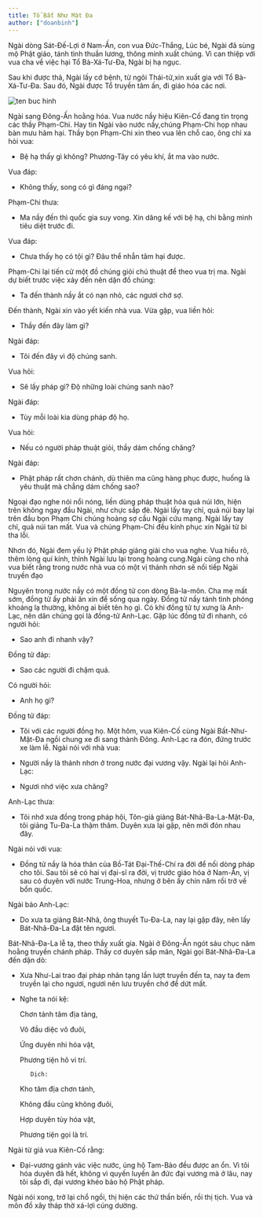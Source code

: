 ```yaml
---
title: Tổ Bất Như Mật Đa
author: ["doanbinh"]
---
```


Ngài dòng Sát-Đế-Lợi ở Nam-Ấn, con vua Đức-Thắng, Lúc bé, Ngài đã sùng mộ Phật giáo, tánh tình thuần lương, thông minh xuất chúng. Vì can thiệp với vua cha về việc hại Tổ Bà-Xá-Tư-Đa, Ngài bị hạ ngục.

Sau khi được thả, Ngài lấy cớ bệnh, từ ngôi Thái-tử,xin xuất gia với Tổ Bà-Xá-Tư-Đa. Sau đó, Ngài được Tổ truyền tâm ấn, đi giáo hóa các nơi.

![ten buc hinh](http://thegioiphatgiao.org/wp-content/uploads/2017/05/Punyamitra.jpg "ten buc hinh")

Ngài sang Đông-Ấn hoằng hóa. Vua nước nầy hiệu Kiên-Cố đang tin trọng các thầy Phạm-Chi. Hay tin Ngài vào nước nầy,chúng Phạm-Chi họp nhau bàn mưu hãm hại. Thầy bọn Phạm-Chi xin theo vua lên chỗ cao, ông chỉ xa hỏi vua:

- Bệ hạ thấy gì không? Phương-Tây có yêu khí, ắt ma vào nước.

Vua đáp:

- Không thấy, song có gì đáng ngại?

Phạm-Chi thưa:

- Ma nầy đến thì quốc gia suy vong. Xin dâng kế với bệ hạ, chi bằng mình tiêu diệt trước đi.

Vua đáp:

- Chưa thấy họ có tội gì? Đâu thể nhẫn tâm hại được.

Phạm-Chi lại tiến cử một đồ chúng giỏi chú thuật để theo vua trị ma. Ngài dự biết trước việc xảy đến nên dặn đồ chúng:

- Ta đến thành nầy ắt có nạn nhỏ, các ngươi chớ sợ.

Đến thành, Ngài xin vào yết kiến nhà vua. Vừa gặp, vua liền hỏi:

- Thầy đến đây làm gì?

Ngài đáp:

- Tôi đến đây vì độ chúng sanh.

Vua hỏi:

- Sẽ lấy pháp gì? Độ những loài chúng sanh nào?

Ngài đáp:

- Tùy mỗi loài kia dùng pháp độ họ.

Vua hỏi:

- Nếu có người pháp thuật giỏi, thầy dám chống chăng?

Ngài đáp:

- Phật pháp rất chơn chánh, dù thiên ma cũng hàng phục được, huống là yêu thuật mà chẳng dám chống sao?

Ngoại đạo nghe nói nổi nóng, liền dùng pháp thuật hóa quả núi lớn, hiện trên không ngay đầu Ngài, như chực sắp đè. Ngài lấy tay chỉ, quả núi bay lại trên đầu bọn Phạm Chi chúng hoảng sợ cầu Ngài cứu mạng. Ngài lấy tay chỉ, quả núi tan mất. Vua và chúng Phạm-Chi đều kính phục xin Ngài từ bi tha lỗi.

Nhơn đó, Ngài đem yếu lý Phật pháp giảng giải cho vua nghe. Vua hiểu rõ, thêm lòng quí kính, thỉnh Ngài lưu lại trong hoàng cung.Ngài cũng cho nhà vua biết rằng trong nước nhà vua có một vị thánh nhơn sẽ nối tiếp Ngài truyền đạo

Nguyên trong nước nầy có một đồng tử con dòng Bà-la-môn. Cha mẹ mất sớm, đồng tử ấy phải ăn xin để sống qua ngày. Đồng tử nầy tánh tình phóng khoáng lạ thường, không ai biết tên họ gì. Có khi đồng tử tự xưng là Anh-Lạc, nên dân chúng gọi là đồng-tử Anh-Lạc. Gặp lúc đồng tử đi nhanh, có người hỏi:

- Sao anh đi nhanh vậy?

Đồng tử đáp:

- Sao các người đi chậm quá.

Có người hỏi:

- Anh họ gì?

Đồng tử đáp:

- Tôi với các người đồng họ. Một hôm, vua Kiên-Cố cùng Ngài Bất-Như-Mật-Đa ngồi chung xe đi sang thành Đông. Anh-Lạc ra đón, đứng trước xe làm lễ. Ngài nói với nhà vua:

- Người nầy là thánh nhơn ở trong nước đại vương vậy. Ngài lại hỏi Anh-Lạc:

- Ngươi nhớ việc xưa chăng?

Anh-Lạc thưa:

- Tôi nhớ xưa đồng trong pháp hội, Tôn-giả giảng Bát-Nhã-Ba-La-Mật-Đa, tôi giảng Tu-Đa-La thậm thâm. Duyên xưa lại gặp, nên mới đón nhau đây.

Ngài nói với vua:

- Đồng tử nầy là hóa thân của Bồ-Tát Đại-Thế-Chí ra đời để nối dòng pháp cho tôi. Sau tôi sẽ có hai vị đại-sĩ ra đời, vị trước giáo hóa ở Nam-Ấn, vị sau có duyên với nước Trung-Hoa, nhưng ở bên ấy chín năm rồi trở về bổn quốc.

Ngài bảo Anh-Lạc:

- Do xưa ta giảng Bát-Nhã, ông thuyết Tu-Đa-La, nay lại gặp đây, nên lấy Bát-Nhã-Đa-La đặt tên ngươi.

Bát-Nhã-Đa-La lễ tạ, theo thầy xuất gia. Ngài ở Đông-Ấn ngót sáu chục năm hoằng truyền chánh pháp. Thấy cơ duyên sắp mãn, Ngài gọi Bát-Nhã-Đa-La đến dặn dò:

- Xưa Như-Lai trao đại pháp nhãn tạng lần lượt truyền đến ta, nay ta đem truyền lại cho ngươi, ngươi nên lưu truyền chớ để dứt mất.

- Nghe ta nói kệ:

   Chơn tánh tâm địa tàng,

   Vô đầu diệc vô đuôi,

   Ứng duyên nhi hóa vật,

   Phương tiện hô vi trí.

         Dịch:

   Kho tâm địa chơn tánh,

   Không đầu cũng không đuôi,

   Hợp duyên tùy hóa vật,

   Phương tiện gọi là trí.

Ngài từ giả vua Kiên-Cố rằng:

- Đại-vương gánh vác việc nước, ủng hộ Tam-Bảo đều được an ổn. Vì tôi hóa duyên đã hết, không vì quyến luyến ân đức đại vương mà ở lâu, nay tôi sắp đi, đại vương khéo bảo hộ Phật pháp.

Ngài nói xong, trở lại chổ ngồi, thị hiện các thứ thần biến, rồi thị tịch. Vua và môn đồ xây tháp thờ xá-lợi cúng dường.